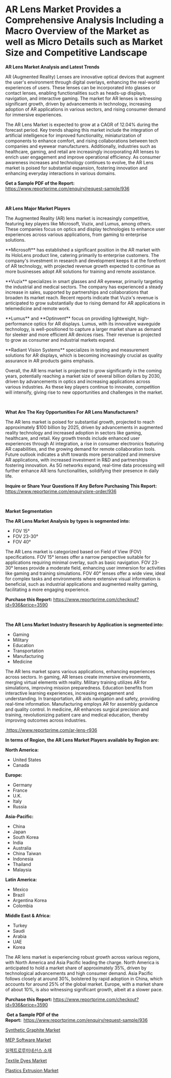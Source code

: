 <p><h1>AR Lens Market Provides a Comprehensive Analysis Including a Macro Overview of the Market as well as Micro Details such as Market Size and Competitive Landscape</h1></p><p><strong>AR Lens Market Analysis and Latest Trends</strong></p>
<p><p>AR (Augmented Reality) Lenses are innovative optical devices that augment the user's environment through digital overlays, enhancing the real-world experiences of users. These lenses can be incorporated into glasses or contact lenses, enabling functionalities such as heads-up displays, navigation, and interactive gaming. The market for AR lenses is witnessing significant growth, driven by advancements in technology, increasing adoption of AR applications in various sectors, and rising consumer demand for immersive experiences. </p><p>The AR Lens Market is expected to grow at a CAGR of 12.04% during the forecast period. Key trends shaping this market include the integration of artificial intelligence for improved functionality, miniaturization of components to enhance comfort, and rising collaborations between tech companies and eyewear manufacturers. Additionally, industries such as healthcare, gaming, and retail are increasingly incorporating AR lenses to enrich user engagement and improve operational efficiency. As consumer awareness increases and technology continues to evolve, the AR Lens market is poised for substantial expansion, fostering innovation and enhancing everyday interactions in various domains.</p></p>
<p><strong>Get a Sample PDF of the Report:&nbsp;</strong> <a href="https://www.reportprime.com/enquiry/request-sample/936">https://www.reportprime.com/enquiry/request-sample/936</a></p>
<p>&nbsp;</p>
<p><strong>AR Lens Major Market Players</strong></p>
<p><p>The Augmented Reality (AR) lens market is increasingly competitive, featuring key players like Microsoft, Vuzix, and Lumus, among others. These companies focus on optics and display technologies to enhance user experiences across various applications, from gaming to enterprise solutions.</p><p>**Microsoft** has established a significant position in the AR market with its HoloLens product line, catering primarily to enterprise customers. The company's investment in research and development keeps it at the forefront of AR technology, with projected revenue growth expected to continue as more businesses adopt AR solutions for training and remote assistance.</p><p>**Vuzix** specializes in smart glasses and AR eyewear, primarily targeting the industrial and medical sectors. The company has experienced a steady increase in sales, supported by partnerships and collaborations that broaden its market reach. Recent reports indicate that Vuzix's revenue is anticipated to grow substantially due to rising demand for AR applications in telemedicine and remote work.</p><p>**Lumus** and **Optinvent** focus on providing lightweight, high-performance optics for AR displays. Lumus, with its innovative waveguide technology, is well-positioned to capture a larger market share as demand for sleeker and more efficient AR devices rises. Their revenue is projected to grow as consumer and industrial markets expand.</p><p>**Radiant Vision Systems** specializes in testing and measurement solutions for AR displays, which is becoming increasingly crucial as quality assurance in AR products gains emphasis. </p><p>Overall, the AR lens market is projected to grow significantly in the coming years, potentially reaching a market size of several billion dollars by 2030, driven by advancements in optics and increasing applications across various industries. As these key players continue to innovate, competition will intensify, giving rise to new opportunities and challenges in the market.</p></p>
<p>&nbsp;</p>
<p><strong>What Are The Key Opportunities For AR Lens Manufacturers?</strong></p>
<p><p>The AR lens market is poised for substantial growth, projected to reach approximately $100 billion by 2025, driven by advancements in augmented reality technology and increased adoption in sectors like gaming, healthcare, and retail. Key growth trends include enhanced user experiences through AI integration, a rise in consumer electronics featuring AR capabilities, and the growing demand for remote collaboration tools. Future outlook indicates a shift towards more personalized and immersive AR applications, with increased investment in R&D and partnerships fostering innovation. As 5G networks expand, real-time data processing will further enhance AR lens functionalities, solidifying their presence in daily life.</p></p>
<p><strong>Inquire or Share Your Questions If Any Before Purchasing This Report:</strong> <a href="https://www.reportprime.com/enquiry/pre-order/936">https://www.reportprime.com/enquiry/pre-order/936</a></p>
<p>&nbsp;</p>
<p><strong>Market Segmentation</strong></p>
<p><strong>The AR Lens Market Analysis by types is segmented into:</strong></p>
<p><ul><li>FOV 15°</li><li>FOV 23-30°</li><li>FOV 40°</li></ul></p>
<p><p>The AR Lens market is categorized based on Field of View (FOV) specifications. FOV 15° lenses offer a narrow perspective suitable for applications requiring minimal overlay, such as basic navigation. FOV 23-30° lenses provide a moderate field, enhancing user immersion for activities like gaming and training simulations. FOV 40° lenses offer a wide view, ideal for complex tasks and environments where extensive visual information is beneficial, such as industrial applications and augmented reality gaming, facilitating a more engaging experience.</p></p>
<p><strong>Purchase this Report:&nbsp;</strong><a href="https://www.reportprime.com/checkout?id=936&price=3590">https://www.reportprime.com/checkout?id=936&price=3590</a></p>
<p>&nbsp;</p>
<p><strong>The AR Lens Market Industry Research by Application is segmented into:</strong></p>
<p><ul><li>Gaming</li><li>Military</li><li>Education</li><li>Transportation</li><li>Manufacturing</li><li>Medicine</li></ul></p>
<p><p>The AR lens market spans various applications, enhancing experiences across sectors. In gaming, AR lenses create immersive environments, merging virtual elements with reality. Military training utilizes AR for simulations, improving mission preparedness. Education benefits from interactive learning experiences, increasing engagement and understanding. In transportation, AR aids navigation and safety, providing real-time information. Manufacturing employs AR for assembly guidance and quality control. In medicine, AR enhances surgical precision and training, revolutionizing patient care and medical education, thereby improving outcomes across industries.</p></p>
<p><a href="https://www.reportprime.com/ar-lens-r936">&nbsp;https://www.reportprime.com/ar-lens-r936</a></p>
<p><strong>In terms of Region, the AR Lens Market Players available by Region are:</strong></p>
<p>
    <p> <strong> North America: </strong>
        <ul>
            <li>United States</li>
            <li>Canada</li>
        </ul>
        </p> 
    <p> <strong> Europe: </strong>
        <ul>
            <li>Germany</li>
            <li>France</li>
            <li>U.K.</li>
            <li>Italy</li>
            <li>Russia</li>
        </ul>
        </p> 
    <p> <strong> Asia-Pacific: </strong>
        <ul>
            <li>China</li>
            <li>Japan</li>
            <li>South Korea</li>
            <li>India</li>
            <li>Australia</li>
            <li>China Taiwan</li>
            <li>Indonesia</li>
            <li>Thailand</li>
            <li>Malaysia</li>
        </ul>
        </p> 
    <p> <strong> Latin America: </strong>
        <ul>
            <li>Mexico</li>
            <li>Brazil</li>
            <li>Argentina Korea</li>
            <li>Colombia</li>
        </ul>
        </p> 
    <p> <strong> Middle East & Africa: </strong>
        <ul>
            <li>Turkey</li>
            <li>Saudi</li>
            <li>Arabia</li>
            <li>UAE</li>
            <li>Korea</li>
        </ul>
    </p>
    </p>
<p><p>The AR lens market is experiencing robust growth across various regions, with North America and Asia Pacific leading the charge. North America is anticipated to hold a market share of approximately 35%, driven by technological advancements and high consumer demand. Asia Pacific follows closely at around 30%, bolstered by rapid adoption in China, which accounts for around 25% of the global market. Europe, with a market share of about 10%, is also witnessing significant growth, albeit at a slower pace.</p></p>
<p><strong>Purchase this Report: </strong><a href="https://www.reportprime.com/checkout?id=936&price=3590">https://www.reportprime.com/checkout?id=936&price=3590</a></p>
<p>&nbsp;<strong>Get a Sample PDF of the Report:&nbsp;&nbsp;</strong><a href="https://www.reportprime.com/enquiry/request-sample/936">https://www.reportprime.com/enquiry/request-sample/936</a></p>
<p><strong></strong></p>
<p><p><a href="https://www.linkedin.com/pulse/unlocking-growth-potential-market-strategic-analysis-synthetic-dp9jf?trackingId=3pV8uAg%2FRkOzMcNRCG2fmQ%3D%3D">Synthetic Graphite Market</a></p><p><a href="https://medium.com/@jillianwyattgb94/future-of-mep-software-market-global-market-forecast-and-market-trends-2024-2031-f4c44091fa4f">MEP Software Market</a></p><p><a href="https://medium.com/@marielesch2023/%EB%B0%9C%EA%B4%91-%EC%9E%AC%EB%A3%8C-%EC%82%B0%EC%97%85-%EB%B6%84%EC%84%9D-%EB%B3%B4%EA%B3%A0%EC%84%9C-%EC%9D%91%EC%9A%A9-%EB%B6%84%EC%95%BC-%EC%A7%80%EC%97%AD-%EA%B2%BD%EC%9F%81-%EC%A0%84%EB%9E%B5%EC%97%90-%EB%94%B0%EB%A5%B8-%EC%8B%9C%EC%9E%A5-%EA%B7%9C%EB%AA%A8-%EC%A0%90%EC%9C%A0%EC%9C%A8-%ED%8A%B8%EB%A0%8C%EB%93%9C-2024-2031-bcca97acfeff">일렉트로루미네선스 소재</a></p><p><a href="https://www.linkedin.com/pulse/textile-dyes-market-size-share-competitive-landscape-trend-analysis-9kn6f?trackingId=RM93p7oVR5WDXNCZe2flDw%3D%3D">Textile Dyes Market</a></p><p><a href="https://medium.com/@jillianwyattgb94/navigating-the-global-plastics-extrusion-market-from-trends-to-strategy-for-period-from-2024-to-c0d2e331eacd">Plastics Extrusion Market</a></p></p>